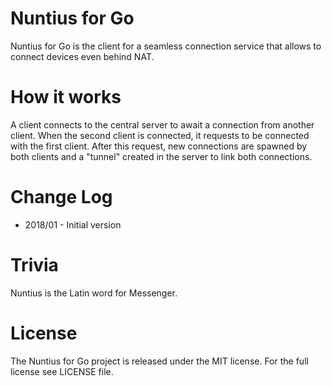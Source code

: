 # Nuntius for Go
Nuntius for Go is the client for a seamless connection service that allows to connect devices even behind NAT.

# How it works
A client connects to the central server to await a connection from another client. When the second client is connected, it requests to be connected with the first client. After this request, new connections are spawned by both clients and a "tunnel" created in the server to link both connections.

# Change Log

- 2018/01 - Initial version

# Trivia
Nuntius is the Latin word for Messenger.

# License
The Nuntius for Go project is released under the MIT license. For the full license see LICENSE file.
